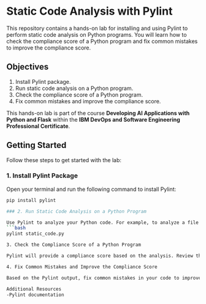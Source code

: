 # Static Code Analysis with Pylint

This repository contains a hands-on lab for installing and using Pylint to perform static code analysis on Python programs. You will learn how to check the compliance score of a Python program and fix common mistakes to improve the compliance score.

## Objectives

1. Install Pylint package.
2. Run static code analysis on a Python program.
3. Check the compliance score of a Python program.
4. Fix common mistakes and improve the compliance score.

This hands-on lab is part of the course **Developing AI Applications with Python and Flask** within the **IBM DevOps and Software Engineering Professional Certificate**.

## Getting Started

Follow these steps to get started with the lab:

### 1. Install Pylint Package

Open your terminal and run the following command to install Pylint:
```bash
pip install pylint

### 2. Run Static Code Analysis on a Python Program

Use Pylint to analyze your Python code. For example, to analyze a file named sample1.py, run:
```bash
pylint static_code.py

3. Check the Compliance Score of a Python Program

Pylint will provide a compliance score based on the analysis. Review the output to identify areas that need improvement.

4. Fix Common Mistakes and Improve the Compliance Score

Based on the Pylint output, fix common mistakes in your code to improve the compliance score. This may include adding docstrings, following naming conventions, and ensuring proper formatting.

Additional Resources
-Pylint documentation


